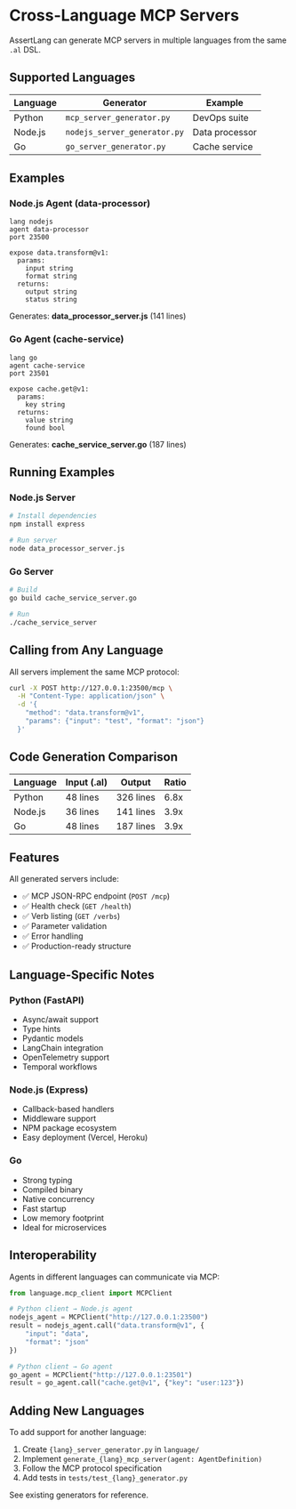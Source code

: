 # Cross-Language MCP Servers

AssertLang can generate MCP servers in multiple languages from the same `.al` DSL.

## Supported Languages

| Language | Generator | Example |
|----------|-----------|---------|
| Python | `mcp_server_generator.py` | DevOps suite |
| Node.js | `nodejs_server_generator.py` | Data processor |
| Go | `go_server_generator.py` | Cache service |

## Examples

### Node.js Agent (data-processor)

```al
lang nodejs
agent data-processor
port 23500

expose data.transform@v1:
  params:
    input string
    format string
  returns:
    output string
    status string
```

Generates: **data_processor_server.js** (141 lines)

### Go Agent (cache-service)

```al
lang go
agent cache-service
port 23501

expose cache.get@v1:
  params:
    key string
  returns:
    value string
    found bool
```

Generates: **cache_service_server.go** (187 lines)

## Running Examples

### Node.js Server

```bash
# Install dependencies
npm install express

# Run server
node data_processor_server.js
```

### Go Server

```bash
# Build
go build cache_service_server.go

# Run
./cache_service_server
```

## Calling from Any Language

All servers implement the same MCP protocol:

```bash
curl -X POST http://127.0.0.1:23500/mcp \
  -H "Content-Type: application/json" \
  -d '{
    "method": "data.transform@v1",
    "params": {"input": "test", "format": "json"}
  }'
```

## Code Generation Comparison

| Language | Input (.al) | Output | Ratio |
|----------|-------------|--------|-------|
| Python   | 48 lines    | 326 lines | 6.8x |
| Node.js  | 36 lines    | 141 lines | 3.9x |
| Go       | 48 lines    | 187 lines | 3.9x |

## Features

All generated servers include:

- ✅ MCP JSON-RPC endpoint (`POST /mcp`)
- ✅ Health check (`GET /health`)
- ✅ Verb listing (`GET /verbs`)
- ✅ Parameter validation
- ✅ Error handling
- ✅ Production-ready structure

## Language-Specific Notes

### Python (FastAPI)
- Async/await support
- Type hints
- Pydantic models
- LangChain integration
- OpenTelemetry support
- Temporal workflows

### Node.js (Express)
- Callback-based handlers
- Middleware support
- NPM package ecosystem
- Easy deployment (Vercel, Heroku)

### Go
- Strong typing
- Compiled binary
- Native concurrency
- Fast startup
- Low memory footprint
- Ideal for microservices

## Interoperability

Agents in different languages can communicate via MCP:

```python
from language.mcp_client import MCPClient

# Python client → Node.js agent
nodejs_agent = MCPClient("http://127.0.0.1:23500")
result = nodejs_agent.call("data.transform@v1", {
    "input": "data",
    "format": "json"
})

# Python client → Go agent
go_agent = MCPClient("http://127.0.0.1:23501")
result = go_agent.call("cache.get@v1", {"key": "user:123"})
```

## Adding New Languages

To add support for another language:

1. Create `{lang}_server_generator.py` in `language/`
2. Implement `generate_{lang}_mcp_server(agent: AgentDefinition)`
3. Follow the MCP protocol specification
4. Add tests in `tests/test_{lang}_generator.py`

See existing generators for reference.